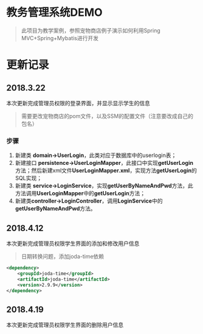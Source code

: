 # 教务管理系统DEMO
>此项目为教学案例，参照宠物商店例子演示如何利用Spring MVC+Spring+Mybatis进行开发

# 更新记录
## 2018.3.22

本次更新完成管理员权限的登录界面，并显示显示学生的信息
> 需要更改宠物商店的pom文件，以及SSM的配置文件（注意要改成自己的包名）

### 步骤
1. 新建类 **domain->UserLogin**，此类对应于数据库中的userlogin表；
2. 新建接口 **persistence->UserLoginMapper**，此接口中实现**getUserLogin**方法；然后新建xml文件**UserLoginMapper.xml**，实现方法**getUserLogin**的SQL实现；
3. 新建类 **service->LoginService**，实现**getUserByNameAndPwd**方法，此方法调用**UserLoginMapper**中的**getUserLogin**方法；
4. 新建类**controller->LoginController**，调用**LoginService**中的**getUserByNameAndPwd**方法。

## 2018.4.12
本次更新完成管理员权限学生界面的添加和修改用户信息
> 日期转换问题，添加joda-time依赖
``` xml
<dependency>
	<groupId>joda-time</groupId>
	<artifactId>joda-time</artifactId>
	<version>2.9.9</version>
</dependency>
``` 

## 2018.4.19

本次更新完成管理员权限学生界面的删除用户信息


